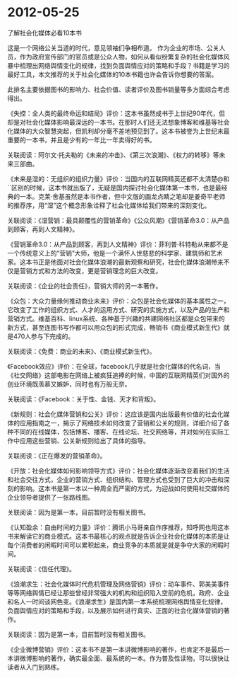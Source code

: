 # 2012-05-25

了解社会化媒体必看10本书

这是一个网络公关当道的时代，意见领袖们争相布道。 作为企业的市场、公关人员，作为政府宣传部门的官员或是公众人物，如何从看似纷繁复杂的社会化媒体风暴中梳理出网络舆情变化的规律，找到负面舆情应对的策略和手段？书籍是学习的最好工具，本文推荐的关于社会化媒体的10本书籍也许会告诉你想要的答案。

此排名主要依据图书的影响力、社会价值、读者评价及图书销量等多方面综合考虑得出。

《失控：全人类的最终命运和结局》评价：这本书虽然成书于上世纪90年代，但却是对社会化媒体影响最深远的一本书。在那时人们还无法想象博客和维基等社会化媒体的大众智慧突起，但凯利却分毫不差地预见到了。这本书被誉为上世纪末最重要的一本书，并且是少有的一年比一年卖得好的书。

关联阅读：阿尔文·托夫勒的《未来的冲击》、《第三次浪潮》、《权力的转移》等未来三部曲。

《未来是湿的：无组织的组织力量》评价：当国内的互联网精英还都不太清楚@和``区别的时候，这本书就出版了，无疑是国内探讨社会化媒体第一本书，也是最经典的一本。克莱·舍基虽然是本书作者，但中文版的画龙点睛之笔却是姜奇平老师的推荐序，用“湿”这个概念形象诠释了社会化媒体给我们带来的深刻变化。

关联阅读：《湿营销：最具颠覆性的营销革命》《公众风潮》《营销革命3.0：从产品到顾客，再到人文精神》。

《营销革命3.0：从产品到顾客，再到人文精神》评价：菲利普·科特勒从来都不是一个传统意义上的“营销”大师，他是一个满怀人世慈悲的科学家、建筑师和艺术家。这本书正是他面对社会化媒体浪潮的最新观察和研究，社会化媒体浪潮带来不仅是营销方式和方法的改变，更是营销理念的巨大改变。

关联阅读：《企业的社会责任》，营销大师的另一本著作。

《众包：大众力量缘何推动商业未来》评价：众包是社会化媒体的基本属性之一，它改变了工作的组织方式、人才的运用方式、研究的实施方式，以及产品的生产和营销方式。维基百科、linux系统、各种基于兴趣的共建网络社区都是众包带来的新方式，甚至连图书写作都可以用众包的形式完成，畅销书《商业模式新生代》就是470人参与下完成的。

关联阅读：《免费：商业的未来》、《商业模式新生代》。

《Facebook效应》评价：在全球，facebook几乎就是社会化媒体的代名词，当《社交网络》这部电影在网络上被疯狂追捧的时候，中国的互联网精英们对国外的创业环境既羡慕又嫉妒，同时也有万般无奈。

关联阅读：《Facebook：关于性、金钱、天才和背叛》。

《新规则：社会化媒体营销和公关》评价：这应该是国内出版最有价值的社会化媒体的应用指南之一，揭示了网络技术如何改变了营销和公关的规则，详细介绍了各种不同的在线媒体，包括博客、播客、在线论坛、社交网络等，并对如何在实际工作中应用这些营销、公关新规则给出了具体的指导。

关联阅读：《正在爆发的营销革命》。

《开放：社会化媒体如何影响领导方式》评价：社会化媒体逐渐改变着我们的生活和社会交往方式，企业的营销方式、组织结构、管理方式也受到了巨大的冲击和深刻的影响。这本书是第一本以一种周全而严密的方式，为迎战如何使用社交媒体的企业领导者提供了一张路线图。

关联阅读：因为是第一本，目前暂时没有相关图书。

《认知盈余：自由时间的力量》评价：腾讯小马哥亲自作序推荐，知呼网也用这本书来解读它的商业模式。这本书最核心的观点就是告诉企业社会化媒体的本质是让每个消费者的闲暇时间可以累积起来，商业竞争的本质就是就是争夺大家的闲暇时间。

关联阅读：《信任代理》。

《浪潮求生：社会化媒体时代危机管理及网络营销》评价：动车事件、郭美美事件等等网络舆情已经让那些曾经非常强大的机构和组织陷入空前的危机，政府、企业和名人一时间谈网色变。《浪潮求生》是国内第一本系统梳理网络舆情变化规律，负面舆情应对的策略和手段，以及展示如何进行真实、正面的社会化媒体营销的著作。

关联阅读：因为是第一本，目前暂时没有相关图书。

《企业微博营销》评价：这本书不是第一本讲微博影响的著作，也肯定不是最后一本讲微博影响的著作，确实最全面、最系统的一本。作为普及性读物，可以很快让读者从入门到熟练。
